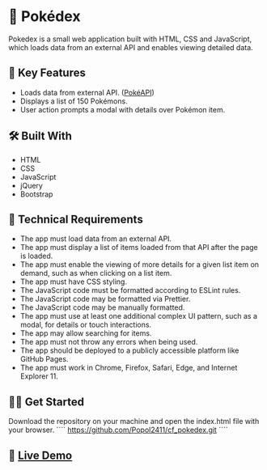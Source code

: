 # :seedling: Pokédex

Pokedex is a small web application built with HTML, CSS and JavaScript, which loads data from an external API and enables viewing detailed data.

## :key: Key Features 

- Loads data from external API. ([PokéAPI](https://pokeapi.co/))
- Displays a list of 150 Pokémons.
- User action prompts a modal with details over Pokémon item. 

## :hammer_and_wrench: Built With 

- HTML
- CSS
- JavaScript
- jQuery
- Bootstrap

## :page_with_curl: Technical Requirements

- The app must load data from an external API.
- The app must display a list of items loaded from that API after the page is loaded.
- The app must enable the viewing of more details for a given list item on demand, such as when clicking on a list item.
- The app must have CSS styling.
- The JavaScript code must be formatted according to ESLint rules.
- The JavaScript code may be formatted via Prettier.
- The JavaScript code may be manually formatted.
- The app must use at least one additional complex UI pattern, such as a modal, for details or touch interactions.
- The app may allow searching for items.
- The app must not throw any errors when being used.
- The app should be deployed to a publicly accessible platform like GitHub Pages.
- The app must work in Chrome, Firefox, Safari, Edge, and Internet Explorer 11.

## :man_technologist: Get Started

Download the repository on your machine and open the index.html file with your browser.
´´´´
https://github.com/Popol2411/cf_pokedex.git
´´´´
## :rocket: <a href="https://popol2411.github.io/pokedex-app/"> Live Demo</a> 
